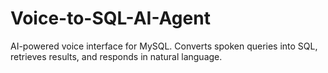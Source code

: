 # Voice-to-SQL-AI-Agent
AI-powered voice interface for MySQL. Converts spoken queries into SQL, retrieves results, and responds in natural language.
